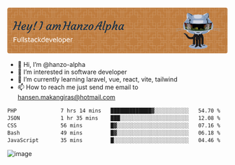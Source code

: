 ![Header](./github-header-image.png)

- 👋 Hi, I’m @hanzo-alpha
- 👀 I’m interested in software developer
- 🌱 I’m currently learning laravel, vue, react, vite, tailwind
- 📫 How to reach me just send me email to hansen.makangiras@hotmail.com 

<!---
hanzo-alpha/hanzo-alpha is a ✨ special ✨ repository because its `README.md` (this file) appears on your GitHub profile.
You can click the Preview link to take a look at your changes.
--->

<!--START_SECTION:waka-->

```txt
PHP              7 hrs 14 mins   █████████████▓░░░░░░░░░░░   54.70 %
JSON             1 hr 35 mins    ███░░░░░░░░░░░░░░░░░░░░░░   12.08 %
CSS              56 mins         █▓░░░░░░░░░░░░░░░░░░░░░░░   07.16 %
Bash             49 mins         █▓░░░░░░░░░░░░░░░░░░░░░░░   06.18 %
JavaScript       35 mins         █░░░░░░░░░░░░░░░░░░░░░░░░   04.46 %
```

<!--END_SECTION:waka-->

![image](https://github.com/hanzo-alpha/hanzo-alpha/assets/111342797/c4bd2977-6123-4017-8652-6e166259b484)


